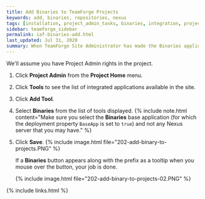 ```yaml
---
title: Add Binaries to TeamForge Projects
keywords: add, binaries, repositories, nexus
tags: [installation, project_admin_tasks, binaries, integration, projects]
sidebar: teamforge_sidebar
permalink: iaf-binaries-add.html
last_updated: Jul 31, 2020
summary: When TeamForge Site Administrator has made the Binaries application available, Project Administrators can add it as one of their project tools.
---
```


We'll assume you have Project Admin rights in the project.

1. Click **Project Admin** from the **Project Home** menu.
2. Click **Tools** to see the list of integrated applications available in the site.
3. Click **Add Tool**.
4. Select **Binaries** from the list of tools displayed.
   {% include note.html content="Make sure you select the **Binaries** base application (for which the deployment property `BaseApp` is set to `true`) and not any Nexus server that you may have." %}
5. Click **Save**.
   {% include image.html file="202-add-binary-to-projects.PNG" %}

   If a **Binaries** button appears along with the prefix as a tooltip when you mouse over the button, your job is done.

   {% include image.html file="202-add-binary-to-projects-02.PNG" %}

{% include links.html %}